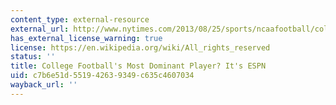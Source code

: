 ```yaml
---
content_type: external-resource
external_url: http://www.nytimes.com/2013/08/25/sports/ncaafootball/college-footballs-most-dominant-player-its-espn.html?hp&_r=0
has_external_license_warning: true
license: https://en.wikipedia.org/wiki/All_rights_reserved
status: ''
title: College Football's Most Dominant Player? It's ESPN
uid: c7b6e51d-5519-4263-9349-c635c4607034
wayback_url: ''
---
```

